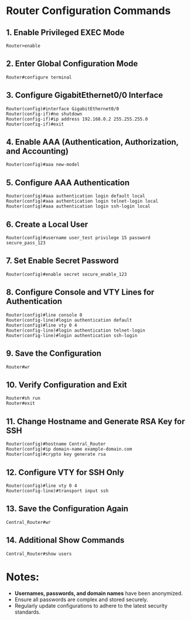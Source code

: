 
# Router Configuration Commands

## 1. Enable Privileged EXEC Mode
```
Router>enable
```

## 2. Enter Global Configuration Mode
```
Router#configure terminal
```

## 3. Configure GigabitEthernet0/0 Interface
```
Router(config)#interface GigabitEthernet0/0
Router(config-if)#no shutdown
Router(config-if)#ip address 192.168.0.2 255.255.255.0
Router(config-if)#exit
```

## 4. Enable AAA (Authentication, Authorization, and Accounting)
```
Router(config)#aaa new-model
```

## 5. Configure AAA Authentication
```
Router(config)#aaa authentication login default local
Router(config)#aaa authentication login telnet-login local
Router(config)#aaa authentication login ssh-login local
```

## 6. Create a Local User
```
Router(config)#username user_test privilege 15 password secure_pass_123
```

## 7. Set Enable Secret Password
```
Router(config)#enable secret secure_enable_123
```

## 8. Configure Console and VTY Lines for Authentication
```
Router(config)#line console 0
Router(config-line)#login authentication default
Router(config)#line vty 0 4
Router(config-line)#login authentication telnet-login
Router(config-line)#login authentication ssh-login
```

## 9. Save the Configuration
```
Router#wr
```

## 10. Verify Configuration and Exit
```
Router#sh run
Router#exit
```

## 11. Change Hostname and Generate RSA Key for SSH
```
Router(config)#hostname Central_Router
Router(config)#ip domain-name example-domain.com
Router(config)#crypto key generate rsa
```

## 12. Configure VTY for SSH Only
```
Router(config)#line vty 0 4
Router(config-line)#transport input ssh
```

## 13. Save the Configuration Again
```
Central_Router#wr
```

## 14. Additional Show Commands
```
Central_Router#show users
```

# Notes:
- **Usernames, passwords, and domain names** have been anonymized.
- Ensure all passwords are complex and stored securely.
- Regularly update configurations to adhere to the latest security standards.
